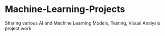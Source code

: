 # Machine-Learning-Projects
Sharing various AI and Machine Learning Models, Testing, Visual Analysis project work
